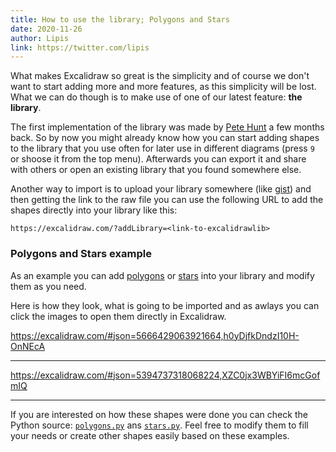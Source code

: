 ```yaml
---
title: How to use the library; Polygons and Stars
date: 2020-11-26
author: Lipis
link: https://twitter.com/lipis
---
```


What makes Excalidraw so great is the simplicity and of course we don't want to start adding more and more features, as this simplicity will be lost. What we can do though is to make use of one of our latest feature: **the library**.

<!-- end -->

The first implementation of the library was made by [Pete Hunt](https://github.com/excalidraw/excalidraw/pull/1787) a few months back. So by now you might already know how you can start adding shapes to the library that you use often for later use in different diagrams (press `9` or shoose it from the top menu). Afterwards you can export it and share with others or open an existing library that you found somewhere else.

Another way to import is to upload your library somewhere (like [gist](http://gist.github.com/)) and then getting the link to the raw file you can use the following URL to add the shapes directly into your library like this:

```
https://excalidraw.com/?addLibrary=<link-to-excalidrawlib>
```

### Polygons and Stars example

As an example you can add [polygons](https://excalidraw.com/?addLibrary=https://gist.githubusercontent.com/lipis/c148134151ac57b7f5df62cba69a4ee4/raw/a52fa9df8fc892e0a63d48aa6f3645299922bcc2/polygons.excalidrawlib) or [stars](https://excalidraw.com/?addLibrary=https://gist.githubusercontent.com/lipis/a0de24a467a2869ed45635fa976afdcf/raw/ace7e402f7b0e48dc6738ddac6b5e6608b2aa7d4/stars.excalidawlib) into your library and modify them as you need.

Here is how they look, what is going to be imported and as awlays you can click the images to open them directly in Excalidraw.

https://excalidraw.com/#json=5666429063921664,h0yDjfkDndzI10H-OnNEcA

---

https://excalidraw.com/#json=5394737318068224,XZC0jx3WBYiFI6mcGofmIQ

---

If you are interested on how these shapes were done you can check the Python source: [`polygons.py`](https://github.com/excalidraw/excalidraw-playground/blob/master/py-excalidraw/polygons.py) ans [`stars.py`](https://github.com/excalidraw/excalidraw-playground/blob/master/py-excalidraw/stars.py). Feel free to modify them to fill your needs or create other shapes easily based on these examples.
